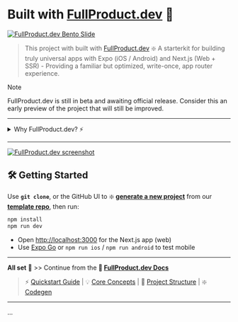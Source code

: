 # Built with [FullProduct.dev](https://fullproduct.dev?v=gh-demo-readme) 🚀

[![FullProduct.dev Bento Slide](https://fullproduct.dev/full-product-dev-bento.jpg)](https://fullproduct.dev?v=gh-demo-readme)

> This project with built with [FullProduct.dev](https://fullproduct.dev?v=gh-demo-readme) ❇️ A starterkit for building truly universal apps with Expo (iOS / Android) and Next.js (Web + SSR) - Providing a familiar but optimized, write-once, app router experience.

> [!NOTE]  
> FullProduct.dev is still in beta and awaiting official release. Consider this an early preview of the project that will still be improved.

---

<details>
<summary>Why FullProduct.dev? ⚡️</summary>

---

## The [FullProduct.dev](https://fullproduct.dev?v=gh-demo-readme) 🚀 Starterkit

![It's a lot harder and costly to add a mobile app later than it is to start universally](https://fullproduct.dev/blog-assets/imgs/start-universally.jpg)

- **Universal from the Start 🙌 + Write-once UI:**
  - Build for web, iOS, and Android with a single codebase.
  - No more writing features at 2x / 3x the time, resources or cost.
  - 90%+ of your UI and logic = shared across platforms.
  - Use React Native primitives (`View`, `Text`, `Image`) + NativeWind for max portability
  - ... while still styling your universal UI with Tailwind.

![Write once + Universal UI](https://fullproduct.dev/blog-assets/imgs/write-once-universal-ui.jpg)

- **The GREEN Stack ✅ for an *Evergreen* project setup:**
  - **G**raphQL, **R**eact-Native, **E**xpo, **N**ext.js.
  - Designed to be powerful, future-proof, flexible
  - Easy to evolve as your project grows

![Code colocation comparison, a vertical versus a horizontal split](https://fullproduct.dev/blog-assets/imgs/horizontal-vs-vertical-split.jpg)

- **Copy-Pasteable 📂 - Monorepo Architecture:**
  - Turborepo config already set up for you.
  - Features are organized by domain, not by front-end/back-end split.
  - This makes it easy to copy, reuse, and scale features between projects.
  - Each feature workspace is self-contained: UI, API, models, schemas, utils, and more...
  - All of it co-located in portable workspace packages.

---

<details>
<summary>What does that look like? 💡</summary>

---

![Example Workspace Architecture](https://fullproduct.dev/blog-assets/imgs/colocate-by-feature-workspaces.jpg)

The idea is that each feature is a self-contained workspace, that defines its own UI, APIs, schemas, models, etc. and has automation scripts re-export them to the right places.

![](https://fullproduct.dev/blog-assets/imgs/feature-routes-to-universal-links.jpg)

This allows you to copy-paste **"feature folders"** between projects, without the need for manual linking like you'd typically have to do without this architecture.

</details>

---

![Matt Pocock - The right abstraction, found at the right time, can save you weeks of work. It's often worth putting the time in](https://fullproduct.dev/blog-assets/imgs/matt-pocock-right-abstractions.jpg)

- **Single Sources of Truth 💎 - The Right Abstractions**
  - Define your data shape once using Zod schema
  - Derive or (auto-)generate types, validation, docs, db models, and more from them.
  - Avoid bugs and wasted time by keeping your types, validation, and docs in sync automatically.

![Universal Data Fetching](https://fullproduct.dev/blog-assets/imgs/universal-data-fetching.jpg)

- **Universal Data Fetching 🔀 - For Expo and Next.js**
  - GraphQL + React Query for type-safe, cross-platform data fetching.
  - Fetch data the same way on server, browser, and mobile.
  - Derive all GraphQL definitions and queries from Zod schemas.
  - Use `react-query` to fetch serverside, in the browser and on mobile.

![Generators vs AI Codegen](https://fullproduct.dev/blog-assets/imgs/generators-vs-ai.jpg)

- **Modern DX & Codegen ⚙️ - Beyond just the Setup**
  - Built-in code generators for schemas, resolvers, forms, and more.
  - Fast monorepo setup with Turborepo (or use standalone if you prefer).
  - Includes a generator to quickly add new generators and scripts.

[![Rich Interactive docs example](https://fullproduct.dev/blog-assets/imgs/nextra-url-docs-example.jpg)](https://fullproduct.dev/docs/@app-core/components/Button?showCode=true)

- **Rich Interactive Docs 📚 - Automatically grow with your project**
  - Full documentation at [fullproduct.dev/docs](https://fullproduct.dev/docs?v=gh-prfl)
  - Best practices and guides included in the built-in docs
  - Automatic UI, API and Types docs generation from Zod schemas [(e.g.)](https://fullproduct.dev/docs/@app-core/components/Button?showCode=true)
  - Easy Onboardings / Handovers + *Great Context for LLMs*

## ❇️ The GREEN stack:

> 📗 **Docs** at [Fullproduct.dev/docs](https://fullproduct.dev/docs)

![Combining Next.ts and Expo-Router app routers](https://fullproduct.dev/blog-assets/imgs/combining-app-routers.jpg)

The goal of any tech stack should be to stay **'Evergreen'**

- ✅ **GraphQL** - Universal, type-safe data fetching
- ✅ **React-Native** - Write-once UI that feels native
- ✅ **Expo** - Cross-platform app dev (Web / iOS / Android)
- ✅ **EAS** - Effortless builds and deploys to App Stores
- ✅ **Next.js** - Web-vitals and best-in-class SSR / SEO optimization

These are proven and widely supported technologies.

> Paired with TypeScript, Zod, and Tailwind (via Nativewind), this stack is designed to be robust, flexible, and here to stay. While still allowing you the freedom to choose your own Database and other core stack choices.

## 📦 What’s Included? - Demo

![How portable feature workspaces combine into an Expo + Next.js app](https://fullproduct.dev/blog-assets/imgs/reusing-features-in-apps.jpg)

- Well-Rounded Universal App Setup (Expo + Next.js)
- Turborepo - Monorepo Workspace Structure
- Universal Routing, (Deep)Linking and Navigation
- Right Abstractions built around Zod as the Single Source of Truth
- GraphQL and API routes with Next.js
- Universal React Query setup - both for Expo and Next

> **Note:** Git Based Plugins (for Auth, DB, Email, Payments, etc.) are coming soon! This base version is designed to be extended with plugins and your own features.

## 💡 Frequently Asked Questions

![What about reusing web code?](https://fullproduct.dev/blog-assets/imgs/reusing-web-code.jpg)

> Just use Expo's new `"use dom"` directive [(here's how)](https://docs.expo.dev/guides/dom-components/?utm_source=fullproduct.dev&utm_medium=readme)

...

- **What is FullProduct.dev?**
  - A universal app starterkit to help you launch cross-platform apps faster, with best-in-class DX and monorepo architecture set up and designed for copy-paste.
- **Why use this over other starters?**
  - Most starters are either too opinionated or too barebones. This kit gives you a solid, flexible foundation and is designed for maximum code reuse across platforms, *and projects*.
- **I'm just starting out, should I use it?**
  - If you know the basics of JS & React, this kit will teach you how to build universal apps that can be used in a browser / found in Google, but also be installable from the iOS / Android App Stores.
  - Learning and knowing `react-native` and `expo` leads to a great skill potential employers *will* appreciate.
  - Built-in markdown docs will help both you and AI coding assistants better understand your project and way of working.
- **I'm an experienced engineer, why should I use it?**
  - Seniors like us know the right abstractions can save weeks / months of time. Start with a bunch of them already set up for you.
  - Eases onboardings and handovers thanks to built-in docs that automatically grow as you build.
  - Spend less time on boilerplate thanks to our generators and automation scripts.
  - Architecture is designed for copy-paste, maximum reusability, across platforms, *and projects*.
- **How do I convince my boss to use this?**
  - Show your non-technical lead the [FullProduct.dev](https://fullproduct.dev?v=gh-demo-readme) website.
  - Direct your technical lead to the [docs](https://fullproduct.dev/docs?v=gh-demo-readme), specifically the [core-concepts](https://fullproduct.dev/docs/core-concepts?v=gh-demo-readme).
  - Highlight the benefits of write-once universal apps: Bigger market share. More platforms = More trust = Higher margins. Maximum shareability with Universal Deeplinks > More viral potential.
  - Emphasize flexibility to pick + choose your own stack while still having a solid foundation. (Mergeable ready-made `git` based plugins & PRs soon)
- **How is it licensed?**
  - See `LICENSE.md` and the [eula](https://fullproduct.dev/eula?v=gh-demo-readme-license) for the details.
  - Base / demo version is open source, but not full-on open contribution.
  - Premium version and plugins are coming soon for [commercial licensing](https://fullproduct.dev/eula?v=gh-demo-readme-license).

## Built with 💚 - by 🟢 [Thorr ⚡️ @codinsonn.dev](https://codinsonn.dev)

![Timeline comparison to when I started experimenting with these universal app concepts vs. the releases Expo did, and the Web-Only boilerplate that have skyrocketed](https://fullproduct.dev/blog-assets/imgs/cross-platform-experimentation.jpg)

> Hi 👋 I'm Thorr, creator of the **❇️ [FullProduct.dev](https://fullproduct.dev)** - *Universal App Starter kit*

This stack and kit are the result of years of experimentation building both web and mobile apps in startups, agencies, and as a freelancer + solopreneur.

It's become a collection of best practices, patterns & tools I wish I had during **[my career ↗️](https://codinsonn.dev/resume?v=gh-demo-readme)**

- <img src="https://img.shields.io/badge/Studies-white" alt="Studies"> <img src="https://img.shields.io/badge/- Design -- Development -- Motion Graphics -- JS / TS -grey" alt="Design, Development, Motion Graphics"> 
- <img src="https://img.shields.io/badge/Agencies-white" alt="Agencies"> <img src="https://img.shields.io/badge/- B2B -- MVPs -- React SSR -- Automatic Docgen -- Expo EAS -grey" alt="B2B, MVPs, React SSR, Automatic Docgen, Expo EAS"> 
- <img src="https://img.shields.io/badge/Startups-white" alt="Startups"> <img src="https://img.shields.io/badge/- Web -- App Stores -- Deeplinks -- Drivers -- Zod -- AI -- Stripe -grey" alt="Web, Mobile, Deeplinks, Drivers, Zod, AI"> 
- <img src="https://img.shields.io/badge/Freelance-white" alt="Freelance"> <img src="https://img.shields.io/badge/- Onboardings -- Demos -- API -- Team Lead -- Docs -- Handovers -grey" alt="Onboardings, Demos, Team Lead, Docs, Handovers"> 
- <img src="https://img.shields.io/badge/SaaS-white" alt="SaaS"> <img src="https://img.shields.io/badge/- Building Apps -- Auth & Payments -- Portability -- Marketing -grey" alt=""> 

Across a number of international projects, countries and industries:

<img src="https://img.shields.io/badge/🇬🇧 Healthcare-black" alt="UK, Healthcare"> <img src="https://img.shields.io/badge/🇪🇺 B2B -- ECommerce-black" alt="Europe, B2B, ECommerce"> <img src="https://img.shields.io/badge/🇺🇸 Retail -- Incubator -- MVP -black" alt="US Retail, Incubator, MVP"> 

Now, I'm glad to share my learnings to help others build their own universal apps faster, with less manual boilerplate, and more code reusability than ever before.

[![Timeline of my professional experience, contemplating why I have to rebuild the same feature for the 6th time](https://fullproduct.dev/blog-assets/imgs/why-are-features-not-reusable.jpg)](https://codinsonn.dev/resume?v=gh-demo-readme)

> **Support the project** - *Please keep this entire collapsible section in your README* 🙏

- [FullProduct.dev Docs 📚](https://fullproduct.dev/docs?v=gh-demo-readme) - to learn / send to your lead architect
- [FullProduct.dev Landing Page](https://fullproduct.dev?v=gh-demo-readme) - upgrade / send to your boss
- [Read + Share the Blog](https://fullproduct.dev/blog?v=gh-demo-readme) or [Sponsor me](https://github.com/sponsors/codinsonn) 💚

[![Picture of me giving a talk on maximising efficiency by building universal apps](https://fullproduct.dev/blog-assets/imgs/maximise-efficiency-tech-talk-header.jpg)](https://fullproduct.dev/blog/maximize-efficiency-building-universal-apps?v=gh-demo-readme)

> ⭐️ Follow me for updates, tips and tricks:

- [codinsonn.dev](https://codinsonn.dev?v=gh-demo-readme) - Personal Website + social links
- Find me as [@codinsonn](https://twitter.com/codinsonn) - e.g. [GitHub](https://github.com/codinsonn) / [Twitter](https://twitter.com/codinsonn) / [LinkedIn](https://www.linkedin.com/in/thorr-stevens/)

</details>

---

[![FullProduct.dev screenshot](https://github.com/user-attachments/assets/a2eecfd2-7889-4079-944b-1b5af6cf5ddf)](https://fullproduct.dev/demos?v=universal-app-router-pr-docs)

## 🛠 Getting Started

Use **`git clone`**, or the GitHub UI to ❇️ **[generate a new project](https://github.com/new?template_name=green-stack-starter-demo&template_owner=FullProduct-dev)** from our **[template repo](https://github.com/FullProduct-dev/green-stack-starter-demo)**, then run:

```bash
npm install
npm run dev
```

- Open [http://localhost:3000](http://localhost:3000) for the Next.js app (web)
- Use [Expo Go](https://expo.io/client) or `npm run ios` / `npm run android` to test mobile

---

**All set** 🚀 >> Continue from the **📗 [FullProduct.dev Docs](https://fullproduct.dev/docs?v=gh-demo-readme)**

> ⚡️ [Quickstart Guide](https://fullproduct.dev/docs?v=gh-demo-readme) | 
💡 [Core Concepts](https://fullproduct.dev/docs/core-concepts?v=gh-demo-readme) | 
📂 [Project Structure](https://fullproduct.dev/docs/project-structure?v=gh-demo-readme) | 
❇️ [Codegen](https://fullproduct.dev/docs/generators?v=gh-demo-readme)

---

...

